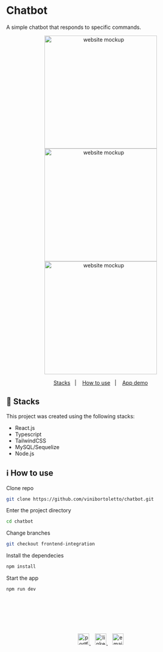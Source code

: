 # Chatbot
A simple chatbot that responds to specific commands.

<p align="center">
  <a href="https://vini-recipes-app.vercel.app/">
    <img width=300 alt="website mockup" src="https://i.imgur.com/ELdz4Lx.png" />
    <img width=300 alt="website mockup" src="https://i.imgur.com/pBMiqhc.png" />
    <img width=300 alt="website mockup" src="https://i.imgur.com/28PtPQK.png" />
  </a>
</p>

<p align="center">
  <a href="#rocket-stacks">Stacks</a>&nbsp;&nbsp;&nbsp;|&nbsp;&nbsp;&nbsp;
  <a href="#information_source-how-to-use">How to use</a>&nbsp;&nbsp;&nbsp;|&nbsp;&nbsp;&nbsp;
  <a href="https://vb-chatbot.vercel.app/">App demo</a>
</p>

## :rocket: Stacks

This project was created using the following stacks:

- React.js
- Typescript
- TailwindCSS
- MySQL/Sequelize
- Node.js

## :information_source: How to use

Clone repo
```bash
git clone https://github.com/vinibortoletto/chatbot.git
```

Enter the project directory
```bash
cd chatbot
```
Change branches
```bash
git checkout frontend-integration
```

Install the dependecies
```bash
npm install
```

Start the app
```bash
npm run dev
```

<br/><br/>

<br/><br/>

<p align="center">
   
  <a href="https://vinibortoletto.vercel.app/">
    <img alt="portfolio" height="30px" src="https://i.imgur.com/7lbNPnj.png" />
  </a>
  &nbsp;&nbsp;
  <a href="https://www.linkedin.com/in/vinicius-bortoletto/">
    <img alt="linkedIn" height="30px" src="https://i.imgur.com/TQRXxhT.png" />
  </a>
  &nbsp;&nbsp;
  <a href="mailto:ovinibortoletto@gmail.com?subject=website contact">
    <img alt="email" height="30px" src="https://i.imgur.com/wu7e3PJ.png" />
  </a>
</p>
